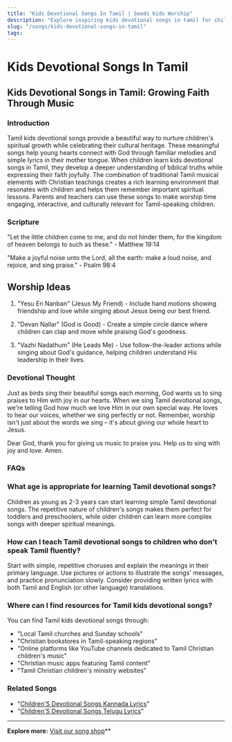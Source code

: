 ```yaml
---
title: "Kids Devotional Songs In Tamil | Seeds Kids Worship"
description: "Explore inspiring kids devotional songs in tamil for children's worship and faith development. Biblical music resources for families and ministry."
slug: "/songs/kids-devotional-songs-in-tamil"
tags:
---
```


# Kids Devotional Songs In Tamil

## Kids Devotional Songs in Tamil: Growing Faith Through Music

### Introduction
Tamil kids devotional songs provide a beautiful way to nurture children's spiritual growth while celebrating their cultural heritage. These meaningful songs help young hearts connect with God through familiar melodies and simple lyrics in their mother tongue. When children learn kids devotional songs in Tamil, they develop a deeper understanding of biblical truths while expressing their faith joyfully. The combination of traditional Tamil musical elements with Christian teachings creates a rich learning environment that resonates with children and helps them remember important spiritual lessons. Parents and teachers can use these songs to make worship time engaging, interactive, and culturally relevant for Tamil-speaking children.

### Scripture
"Let the little children come to me, and do not hinder them, for the kingdom of heaven belongs to such as these." - Matthew 19:14

"Make a joyful noise unto the Lord, all the earth: make a loud noise, and rejoice, and sing praise." - Psalm 98:4

## Worship Ideas
1. "Yesu En Nanban" (Jesus My Friend) - Include hand motions showing friendship and love while singing about Jesus being our best friend.

2. "Devan Nallar" (God is Good) - Create a simple circle dance where children can clap and move while praising God's goodness.

3. "Vazhi Nadathum" (He Leads Me) - Use follow-the-leader actions while singing about God's guidance, helping children understand His leadership in their lives.

### Devotional Thought
Just as birds sing their beautiful songs each morning, God wants us to sing praises to Him with joy in our hearts. When we sing Tamil devotional songs, we're telling God how much we love Him in our own special way. He loves to hear our voices, whether we sing perfectly or not. Remember, worship isn't just about the words we sing – it's about giving our whole heart to Jesus.

Dear God, thank you for giving us music to praise you. Help us to sing with joy and love. Amen.

### FAQs

### What age is appropriate for learning Tamil devotional songs?
Children as young as 2-3 years can start learning simple Tamil devotional songs. The repetitive nature of children's songs makes them perfect for toddlers and preschoolers, while older children can learn more complex songs with deeper spiritual meanings.

### How can I teach Tamil devotional songs to children who don't speak Tamil fluently?
Start with simple, repetitive choruses and explain the meanings in their primary language. Use pictures or actions to illustrate the songs' messages, and practice pronunciation slowly. Consider providing written lyrics with both Tamil and English (or other language) translations.

### Where can I find resources for Tamil kids devotional songs?
You can find Tamil kids devotional songs through:
- "Local Tamil churches and Sunday schools"
- "Christian bookstores in Tamil-speaking regions"
- "Online platforms like YouTube channels dedicated to Tamil Christian children's music"
- "Christian music apps featuring Tamil content"
- "Tamil Christian children's ministry websites"

### Related Songs

- "[Children'S Devotional Songs Kannada Lyrics](/songs/children-s-devotional-songs-kannada-lyrics/)"
- "[Children'S Devotional Songs Telugu Lyrics](/songs/children-s-devotional-songs-telugu-lyrics/)"

---

**Explore more:** [Visit our song shop](https://seedskidsworship.com/shop)**

<!-- Schema Markup -->
<script type="application/ld+json">
{
  "@context": "https://schema.org",
  "@type": "MusicRecording",
  "name": "Kids Devotional Songs In Tamil",
  "byArtist": {
    "@type": "MusicGroup",
    "name": "Seeds Kids Worship"
  },
  "isFamilyFriendly": true,
  "url": "https://seedskidsworship.com/songs/kids-devotional-songs-in-tamil/"
}
</script>
